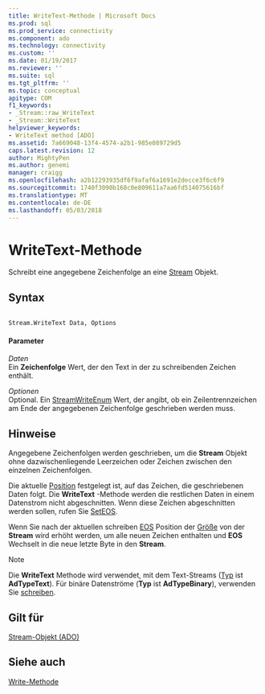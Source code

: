 ```yaml
---
title: WriteText-Methode | Microsoft Docs
ms.prod: sql
ms.prod_service: connectivity
ms.component: ado
ms.technology: connectivity
ms.custom: ''
ms.date: 01/19/2017
ms.reviewer: ''
ms.suite: sql
ms.tgt_pltfrm: ''
ms.topic: conceptual
apitype: COM
f1_keywords:
- _Stream::raw_WriteText
- _Stream::WriteText
helpviewer_keywords:
- WriteText method [ADO]
ms.assetid: 7a669048-13f4-4574-a2b1-985e089729d5
caps.latest.revision: 12
author: MightyPen
ms.author: genemi
manager: craigg
ms.openlocfilehash: a2b12293935df6f9afaf6a1691e2decce3f6c6f9
ms.sourcegitcommit: 1740f3090b168c0e809611a7aa6fd514075616bf
ms.translationtype: MT
ms.contentlocale: de-DE
ms.lasthandoff: 05/03/2018
---
```

# <a name="writetext-method"></a>WriteText-Methode
Schreibt eine angegebene Zeichenfolge an eine [Stream](../../../ado/reference/ado-api/stream-object-ado.md) Objekt.  
  
## <a name="syntax"></a>Syntax  
  
```  
  
Stream.WriteText Data, Options  
```  
  
#### <a name="parameters"></a>Parameter  
 *Daten*  
 Ein **Zeichenfolge** Wert, der den Text in der zu schreibenden Zeichen enthält.  
  
 *Optionen*  
 Optional. Ein [StreamWriteEnum](../../../ado/reference/ado-api/streamwriteenum.md) Wert, der angibt, ob ein Zeilentrennzeichen am Ende der angegebenen Zeichenfolge geschrieben werden muss.  
  
## <a name="remarks"></a>Hinweise  
 Angegebene Zeichenfolgen werden geschrieben, um die **Stream** Objekt ohne dazwischenliegende Leerzeichen oder Zeichen zwischen den einzelnen Zeichenfolgen.  
  
 Die aktuelle [Position](../../../ado/reference/ado-api/position-property-ado.md) festgelegt ist, auf das Zeichen, die geschriebenen Daten folgt. Die **WriteText** -Methode werden die restlichen Daten in einem Datenstrom nicht abgeschnitten. Wenn diese Zeichen abgeschnitten werden sollen, rufen Sie [SetEOS](../../../ado/reference/ado-api/seteos-method.md).  
  
 Wenn Sie nach der aktuellen schreiben [EOS](../../../ado/reference/ado-api/eos-property.md) Position der [Größe](../../../ado/reference/ado-api/size-property-ado-stream.md) von der **Stream** wird erhöht werden, um alle neuen Zeichen enthalten und **EOS** Wechselt in die neue letzte Byte in den **Stream**.  
  
> [!NOTE]
>  Die **WriteText** Methode wird verwendet, mit dem Text-Streams ([Typ](../../../ado/reference/ado-api/type-property-ado-stream.md) ist **AdTypeText**). Für binäre Datenströme (**Typ** ist **AdTypeBinary**), verwenden Sie [schreiben](../../../ado/reference/ado-api/write-method.md).  
  
## <a name="applies-to"></a>Gilt für  
 [Stream-Objekt (ADO)](../../../ado/reference/ado-api/stream-object-ado.md)  
  
## <a name="see-also"></a>Siehe auch  
 [Write-Methode](../../../ado/reference/ado-api/write-method.md)

